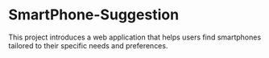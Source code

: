 # SmartPhone-Suggestion
 This project introduces a web application that helps users find smartphones tailored to their specific needs and preferences.
